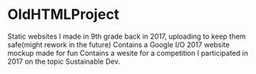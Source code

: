 # OldHTMLProject
Static websites I made in 9th grade back in 2017, uploading to keep them safe(might rework in the future)
Contains a Google I/O 2017 website mockup made for fun
Contains a wesite for a competition I participated in 2017 on the topic Sustainable Dev.
